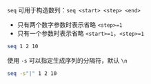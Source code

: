 `seq` 可用于构造数列：`seq <start> <step> <end>`
- 只有两个数字参数时表示省略 `<step>=1`
- 只有一个参数时表示省略 `<start>=1`，`<step>=1`

```bash
seq 1 2 10
```

使用 `-s` 可以指定生成序列的分隔符，默认 `\n`

```bash
seq -s"|" 1 2 10
```

